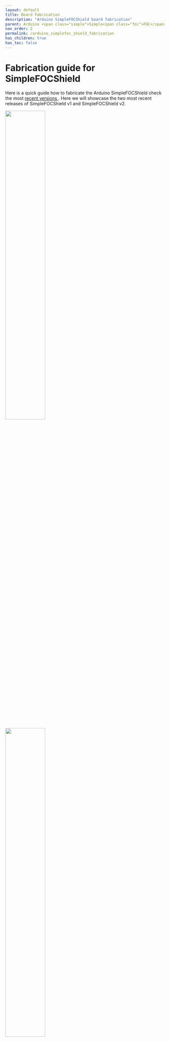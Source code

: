 ```yaml
---
layout: default
title: Board Fabrication
description: "Arduino SimpleFOCShield board fabrication"
parent: Arduino <span class="simple">Simple<span class="foc">FOC</span>Shield</span>
nav_order: 2
permalink: /arduino_simplefoc_shield_fabrication
has_children: true
has_toc: false
---
```

# Fabrication guide for <span class="simple">Simple<span class="foc">FOC</span>Shield</span> 
Here is a quick guide how to fabricate the Arduino <span class="simple">Simple<span class="foc">FOC</span>Shield</span> check the most [recent versions <i class="fa fa-tag"></i>](https://github.com/simplefoc/Arduino-SimpleFOCShield/releases). Here we will showcase the two most recent releases of <span class="simple">Simple<span class="foc">FOC</span>Shield</span> v1 and <span class="simple">Simple<span class="foc">FOC</span>Shield</span> v2.
    
<div class="image_icon width40" >
    <a href="arduino_simplefoc_shield_fabrication_v1" >
        <img style="width:50%;display:inline" src="https://raw.githubusercontent.com/simplefoc/Arduino-SimpleFOCShield/v1.3.3/images/top.png" > <img style="width:50%;display:inline" src="https://raw.githubusercontent.com/simplefoc/Arduino-SimpleFOCShield/v1.3.3/images/bottom.png" >
        <i class="fa fa-external-link-square fa-2x"></i>
        <p> <span class="simple">Simple<span class="foc">FOC</span>Shield</span> v1</p>
    </a>
</div>

<div class="image_icon width40" >
    <a href="arduino_simplefoc_shield_fabrication_v2" >
        <img style="width:50%;display:inline" src="https://raw.githubusercontent.com/simplefoc/Arduino-SimpleFOCShield/v2.0.2/images/top.png" > <img style="width:50%;display:inline" src="https://raw.githubusercontent.com/simplefoc/Arduino-SimpleFOCShield/v2.0.2/images/bottom.png" >
        <i class="fa fa-external-link-square fa-2x"></i>
        <p > <span class="simple">Simple<span class="foc">FOC</span>Shield</span> v2</p>
    </a>
</div>

## Board releases
To check the release timeline, click [here](https://github.com/simplefoc/Arduino-SimpleFOCShield/releases) 

Version  | link | Release date | Comment
----- | ----- | ---- | ----
*Simple**FOC**Shield* v1.3 |[release v1.3](https://github.com/simplefoc/Arduino-SimpleFOCShield/releases/tag/v1.3) | 04/20 | Inital release
*Simple**FOC**Shield* v1.3.1 | [release v1.3.1](https://github.com/simplefoc/Arduino-SimpleFOCShield/releases/tag/v1.3.1) | 07/20 | added Nucleo stacking support
*Simple**FOC**Shield* v1.3.2 |[release v1.3.2](https://github.com/simplefoc/Arduino-SimpleFOCShield/releases/tag/v1.3.2) | 09/20 | added I2C pullups
*Simple**FOC**Shield* v1.3.3 |[release v1.3.3](https://github.com/simplefoc/Arduino-SimpleFOCShield/releases/tag/v1.3.3) | 11/20 | addapted L6234 circuit + full Arduino header
*Simple**FOC**Shield* v2.0 |[release v2.0](https://github.com/simplefoc/Arduino-SimpleFOCShield/releases/tag/v2.0) | 01/21 | - 3A in-line current sensing <br>- 5V regulator <br>- new pinout for hardware config 
*Simple**FOC**Shield* v2.0.1 |[release v2.0.1](https://github.com/simplefoc/Arduino-SimpleFOCShield/releases/tag/v2.0.1) | 01/21 | - reduced via size <br> - configurable range
*Simple**FOC**Shield* v2.0.2 |[release v2.0.2](https://github.com/simplefoc/Arduino-SimpleFOCShield/releases) | 01/21 | replaced 7805(connected to 5V) with 7808 (connected to VIN) to be compatible with stm32 Nucleo-64






## Fully assembled versions
Order your own fully tested and assembled Arduino <span class="simple">Simple<span class="foc">FOC</span>Shield</span>  from our [shop](https://simplefoc.com/simplefoc_shield_product).

